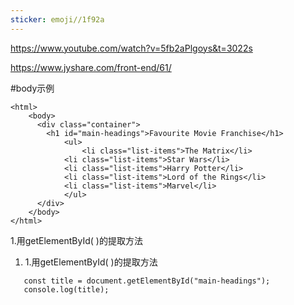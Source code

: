 ```yaml
---
sticker: emoji//1f92a
---
```

<https://www.youtube.com/watch?v=5fb2aPlgoys&t=3022s>

<https://www.jyshare.com/front-end/61/>

#body示例 
```
<html>
	<body>
	  <div class="container">
	    <h1 id="main-headings">Favourite Movie Franchise</h1>
			<ul>
				<li class="list-items">The Matrix</li>
	        <li class="list-items">Star Wars</li>
	        <li class="list-items">Harry Potter</li>
	        <li class="list-items">Lord of the Rings</li>
	        <li class="list-items">Marvel</li>
			</ul>
	  </div>
	</body>
</html>
```


1.用getElementById( )的提取方法




1. 1.用getElementById( )的提取方法

 ```
    const title = document.getElementById("main-headings");
    console.log(title);
```

















